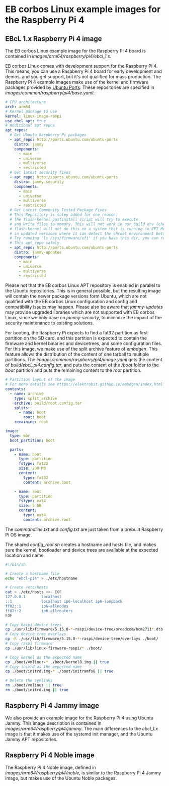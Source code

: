 # EB corbos Linux example images for the Raspberry Pi 4

## EBcL 1.x Raspberry Pi 4 image

The EB corbos Linux example image for the Raspberry Pi 4 board is contained in _images/arm64/raspberry/pi4/ebcl_1.x_.

EB corbos Linux comes with development support for the Raspberry Pi 4. This means, you can use a Raspberry Pi 4 board for early development and demos, and you get support, but it's not qualified for mass production.
The Raspberry Pi 4 example images make use of the kernel and firmware packages provided by [Ubuntu Ports](http://ports.ubuntu.com/ubuntu-ports/). These repositories are specified in _images/common/raspberry/pi4/base.yaml_:

```yaml
# CPU architecture
arch: arm64
# Kernel package to use
kernel: linux-image-raspi
use_ebcl_apt: true
# Additional apt repos
apt_repos:
  # Get Ubuntu Raspberry Pi packages
  - apt_repo: http://ports.ubuntu.com/ubuntu-ports
    distro: jammy
    components:
      - main
      - universe
      - multiverse
      - restricted
  # Get latest security fixes
  - apt_repo: http://ports.ubuntu.com/ubuntu-ports
    distro: jammy-security
    components:
      - main
      - universe
      - multiverse
      - restricted
  # Get Latest Community Tested Package Fixes
  # This Repository is soley added for one reason:
  # The flash-kernel postinstall script will try to execute
  # and write files to memory. This will not work in our build env (chroot).
  # flash-kernel will not do this on a system that is running in EFI Mode and
  # in updated versions where it can detect the chroot environment better.
  # Try running 'ls /sys/firmware/efi' if you have this dir, you can remove
  # This apt_repo safely.
  - apt_repo: http://ports.ubuntu.com/ubuntu-ports
    distro: jammy-updates
    components:
      - main
      - universe
      - multiverse
      - restricted
```

Please not that the EB corbos Linux APT repository is enabled in parallel to the Ubuntu repositories.
This is in general possible, but the resulting image will contain the newer package versions form Ubuntu, 
which are not qualified with the EB corbos Linux configuration and config and compatibility issues may happen.
Please also be aware that _jammy-updates_ may provide upgraded libraries which are not supported with EB corbos Linux,
since we only base on _jammy-secuirty_, to minimize the impact of the security maintenance to existing solutions.

For booting, the Raspberry Pi expects to find a fat32 partition as first partition on the SD card,
and this partition is expected to contain the firmware and kernel binaries and devicetrees,
and some configuration files.
For this image, we make use of the split archive feature of _embdgen_.
This feature allows the distribution of the content of one tarball to multiple partitions.
The _images/common/raspberry/pi4/image.yaml_ gets the content of _build/ebcl_pi4.config.tar_,
and puts the content of the _/boot_ folder to the _boot_ partition
and puts the remaining content to the _root_ partition.

```yaml
# Partition layout of the image
# For more details see https://elektrobit.github.io/embdgen/index.html
contents:
  - name: archive
    type: split_archive
    archive: build/root.config.tar
    splits:
      - name: boot
        root: boot
    remaining: root

image:
  type: mbr
  boot_partition: boot

  parts:
    - name: boot
      type: partition
      fstype: fat32
      size: 200 MB
      content:
        type: fat32
        content: archive.boot

    - name: root
      type: partition
      fstype: ext4
      size: 5 GB
      content:
        type: ext4
        content: archive.root
```

The _commandline.txt_ and _config.txt_ are just taken from a prebuilt Raspberry Pi OS image.

The shared _config_root.sh_ creates a hostname and hosts file, and makes sure the kernel,
bootloader and device trees are available at the expected location and name.

```bash
#!/bin/sh

# Create a hostname file
echo "ebcl-pi4" > ./etc/hostname

# Create /etc/hosts
cat > ./etc/hosts <<- EOF
127.0.0.1       localhost
::1             localhost ip6-localhost ip6-loopback
ff02::1         ip6-allnodes
ff02::2         ip6-allrouters
EOF

# Copy Raspi device trees
cp ./usr/lib/firmware/5.15.0-*-raspi/device-tree/broadcom/bcm2711*.dtb ./boot/
# Copy device tree overlays
cp -R ./usr/lib/firmware/5.15.0-*-raspi/device-tree/overlays ./boot/
# Copy raspi firmware
cp ./usr/lib/linux-firmware-raspi/* ./boot/

# Copy kernel as the expected name
cp ./boot/vmlinuz-* ./boot/kernel8.img || true
# Copy initrd as the expected name
cp ./boot/initrd.img-* ./boot/initramfs8 || true

# Delete the symlinks
rm ./boot/vmlinuz || true
rm ./boot/initrd.img || true
```

## Raspberry Pi 4 Jammy image

We also provide an example image for the Raspberry Pi 4 using Ubuntu Jammy.
This image description is contained in _images/arm64/raspberry/pi4/jammy_.
The main differences to the _ebcl_1.x_ image is that it makes use of the systemd init manager,
and the Ubuntu Jammy APT repositories.


## Raspberry Pi 4 Noble image

The Raspberry Pi 4 Noble image, defined in _images/arm64/raspberry/pi4/noble_,
is similar to the Raspberry Pi 4 Jammy image, but makes use of the Ubuntu Noble packages.
